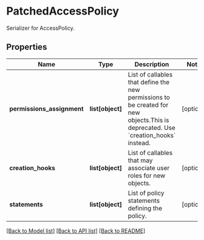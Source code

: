 # PatchedAccessPolicy

Serializer for AccessPolicy.
## Properties
Name | Type | Description | Notes
------------ | ------------- | ------------- | -------------
**permissions_assignment** | **list[object]** | List of callables that define the new permissions to be created for new objects.This is deprecated. Use &#x60;creation_hooks&#x60; instead. | [optional] 
**creation_hooks** | **list[object]** | List of callables that may associate user roles for new objects. | [optional] 
**statements** | **list[object]** | List of policy statements defining the policy. | [optional] 

[[Back to Model list]](../README.md#documentation-for-models) [[Back to API list]](../README.md#documentation-for-api-endpoints) [[Back to README]](../README.md)


